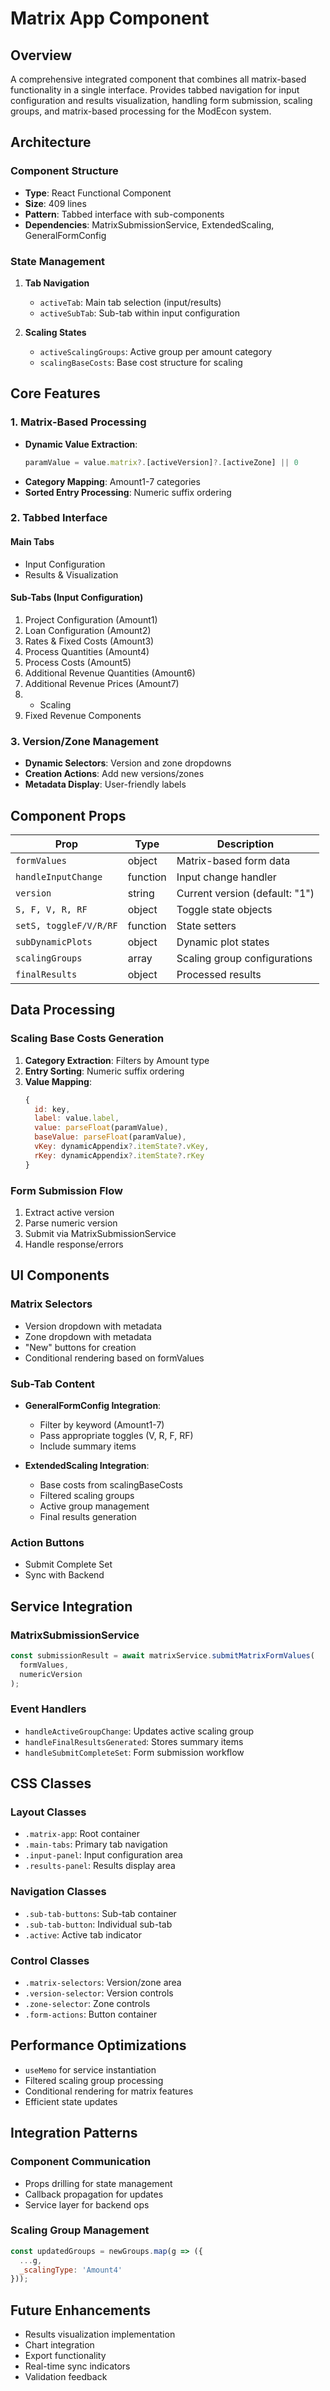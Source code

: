 # Matrix App Component

## Overview
A comprehensive integrated component that combines all matrix-based functionality in a single interface. Provides tabbed navigation for input configuration and results visualization, handling form submission, scaling groups, and matrix-based processing for the ModEcon system.

## Architecture

### Component Structure
- **Type**: React Functional Component
- **Size**: 409 lines
- **Pattern**: Tabbed interface with sub-components
- **Dependencies**: MatrixSubmissionService, ExtendedScaling, GeneralFormConfig

### State Management
1. **Tab Navigation**
   - `activeTab`: Main tab selection (input/results)
   - `activeSubTab`: Sub-tab within input configuration

2. **Scaling States**
   - `activeScalingGroups`: Active group per amount category
   - `scalingBaseCosts`: Base cost structure for scaling

## Core Features

### 1. Matrix-Based Processing
- **Dynamic Value Extraction**:
  ```javascript
  paramValue = value.matrix?.[activeVersion]?.[activeZone] || 0
  ```
- **Category Mapping**: Amount1-7 categories
- **Sorted Entry Processing**: Numeric suffix ordering

### 2. Tabbed Interface
#### Main Tabs
- Input Configuration
- Results & Visualization

#### Sub-Tabs (Input Configuration)
1. Project Configuration (Amount1)
2. Loan Configuration (Amount2)
3. Rates & Fixed Costs (Amount3)
4. Process Quantities (Amount4)
5. Process Costs (Amount5)
6. Additional Revenue Quantities (Amount6)
7. Additional Revenue Prices (Amount7)
8. + Scaling
9. Fixed Revenue Components

### 3. Version/Zone Management
- **Dynamic Selectors**: Version and zone dropdowns
- **Creation Actions**: Add new versions/zones
- **Metadata Display**: User-friendly labels

## Component Props

| Prop | Type | Description |
|------|------|-------------|
| `formValues` | object | Matrix-based form data |
| `handleInputChange` | function | Input change handler |
| `version` | string | Current version (default: "1") |
| `S, F, V, R, RF` | object | Toggle state objects |
| `setS, toggleF/V/R/RF` | function | State setters |
| `subDynamicPlots` | object | Dynamic plot states |
| `scalingGroups` | array | Scaling group configurations |
| `finalResults` | object | Processed results |

## Data Processing

### Scaling Base Costs Generation
1. **Category Extraction**: Filters by Amount type
2. **Entry Sorting**: Numeric suffix ordering
3. **Value Mapping**:
   ```javascript
   {
     id: key,
     label: value.label,
     value: parseFloat(paramValue),
     baseValue: parseFloat(paramValue),
     vKey: dynamicAppendix?.itemState?.vKey,
     rKey: dynamicAppendix?.itemState?.rKey
   }
   ```

### Form Submission Flow
1. Extract active version
2. Parse numeric version
3. Submit via MatrixSubmissionService
4. Handle response/errors

## UI Components

### Matrix Selectors
- Version dropdown with metadata
- Zone dropdown with metadata
- "New" buttons for creation
- Conditional rendering based on formValues

### Sub-Tab Content
- **GeneralFormConfig Integration**:
  - Filter by keyword (Amount1-7)
  - Pass appropriate toggles (V, R, F, RF)
  - Include summary items

- **ExtendedScaling Integration**:
  - Base costs from scalingBaseCosts
  - Filtered scaling groups
  - Active group management
  - Final results generation

### Action Buttons
- Submit Complete Set
- Sync with Backend

## Service Integration

### MatrixSubmissionService
```javascript
const submissionResult = await matrixService.submitMatrixFormValues(
  formValues,
  numericVersion
);
```

### Event Handlers
- `handleActiveGroupChange`: Updates active scaling group
- `handleFinalResultsGenerated`: Stores summary items
- `handleSubmitCompleteSet`: Form submission workflow

## CSS Classes

### Layout Classes
- `.matrix-app`: Root container
- `.main-tabs`: Primary tab navigation
- `.input-panel`: Input configuration area
- `.results-panel`: Results display area

### Navigation Classes
- `.sub-tab-buttons`: Sub-tab container
- `.sub-tab-button`: Individual sub-tab
- `.active`: Active tab indicator

### Control Classes
- `.matrix-selectors`: Version/zone area
- `.version-selector`: Version controls
- `.zone-selector`: Zone controls
- `.form-actions`: Button container

## Performance Optimizations
- `useMemo` for service instantiation
- Filtered scaling group processing
- Conditional rendering for matrix features
- Efficient state updates

## Integration Patterns

### Component Communication
- Props drilling for state management
- Callback propagation for updates
- Service layer for backend ops

### Scaling Group Management
```javascript
const updatedGroups = newGroups.map(g => ({
  ...g, 
  _scalingType: 'Amount4'
}));
```

## Future Enhancements
- Results visualization implementation
- Chart integration
- Export functionality
- Real-time sync indicators
- Validation feedback